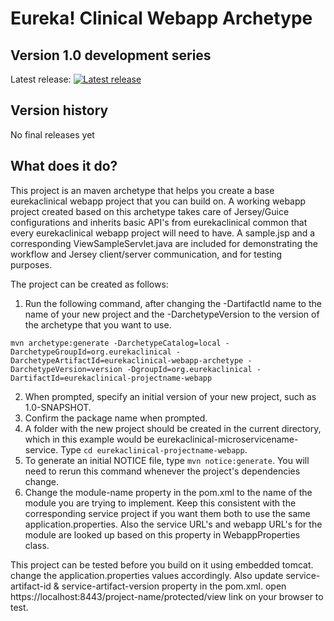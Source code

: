 # Eureka! Clinical Webapp Archetype

## Version 1.0 development series
Latest release: [![Latest release](https://maven-badges.herokuapp.com/maven-central/org.eurekaclinical/eurekaclinical-webapp-archetype/badge.svg)](https://maven-badges.herokuapp.com/maven-central/org.eurekaclinical/eurekaclinical-webapp-archetype)

## Version history
No final releases yet

## What does it do?
This project is an maven archetype that helps you create a base eurekaclinical webapp project that you can build on.
A working webapp project created based on this archetype takes care of Jersey/Guice configurations and inherits basic API's from eurekaclinical common that every eurekaclinical webapp project will need to have. A sample.jsp and a corresponding ViewSampleServlet.java are included for demonstrating the workflow and Jersey client/server communication, and for testing purposes. 

The project can be created as follows:

1) Run the following command, after changing the -DartifactId name to the name of your new project and the -DarchetypeVersion to the version of the archetype that you want to use.
```
mvn archetype:generate -DarchetypeCatalog=local -DarchetypeGroupId=org.eurekaclinical -DarchetypeArtifactId=eurekaclinical-webapp-archetype -DarchetypeVersion=version -DgroupId=org.eurekaclinical -DartifactId=eurekaclinical-projectname-webapp
```
2) When prompted, specify an initial version of your new project, such as 1.0-SNAPSHOT.
3) Confirm the package name when prompted.
4) A folder with the new project should be created in the current directory, which in this example would be eurekaclinical-microservicename-service. Type `cd eurekaclinical-projectname-webapp`.
5) To generate an initial NOTICE file, type `mvn notice:generate`. You will need to rerun this command whenever the project's dependencies change.
6) Change the module-name property in the pom.xml to the name of the module you are trying to implement. Keep this consistent with the corresponding service project if you want them both to use the same application.properties. Also the service URL's and webapp URL's for the module are looked up based on this property in WebappProperties class.

This project can be tested before you build on it using embedded tomcat. change the application.properties values accordingly. Also update
service-artifact-id & service-artifact-version property in the pom.xml. open https://localhost:8443/project-name/protected/view
link on your browser to test.






